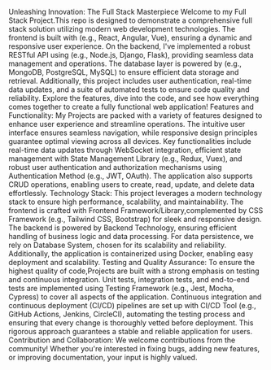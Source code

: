 Unleashing Innovation: The Full Stack Masterpiece
Welcome to my Full Stack Project.This repo is designed to demonstrate a comprehensive full stack solution utilizing modern web development technologies. The frontend is built with (e.g., React, Angular, Vue), ensuring a dynamic and responsive user experience. On the backend, I've implemented a robust RESTful API using (e.g., Node.js, Django, Flask), providing seamless data management and operations. The database layer is powered by (e.g., MongoDB, PostgreSQL, MySQL) to ensure efficient data storage and retrieval. Additionally, this project includes user authentication, real-time data updates, and a suite of automated tests to ensure code quality and reliability. Explore the features, dive into the code, and see how everything comes together to create a fully functional web application!
Features and Functionality:
My Projects are packed with a variety of features designed to enhance user experience and streamline operations. The intuitive user interface ensures seamless navigation, while responsive design principles guarantee optimal viewing across all devices. Key functionalities include real-time data updates through WebSocket integration, efficient state management with State Management Library (e.g., Redux, Vuex), and robust user authentication and authorization mechanisms using Authentication Method (e.g., JWT, OAuth). The application also supports CRUD operations, enabling users to create, read, update, and delete data effortlessly.
Technology Stack:
This project leverages a modern technology stack to ensure high performance, scalability, and maintainability. The frontend is crafted with Frontend Framework/Library,complemented by CSS Framework (e.g., Tailwind CSS, Bootstrap) for sleek and responsive design. The backend is powered by Backend Technology, ensuring efficient handling of business logic and data processing. For data persistence, we rely on Database System, chosen for its scalability and reliability. Additionally, the application is containerized using Docker, enabling easy deployment and scalability.
Testing and Quality Assurance:
To ensure the highest quality of code,Projects are built with a strong emphasis on testing and continuous integration. Unit tests, integration tests, and end-to-end tests are implemented using Testing Framework (e.g., Jest, Mocha, Cypress) to cover all aspects of the application. Continuous integration and continuous deployment (CI/CD) pipelines are set up with CI/CD Tool (e.g., GitHub Actions, Jenkins, CircleCI), automating the testing process and ensuring that every change is thoroughly vetted before deployment. This rigorous approach guarantees a stable and reliable application for users.
Contribution and Collaboration:
We welcome contributions from the community! Whether you're interested in fixing bugs, adding new features, or improving documentation, your input is highly valued.
